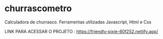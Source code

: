 # churrascometro
Calculadora de churrasco. Ferramentas utilizadas Javascript, Html e Css


LINK PARA ACESSAR O PROJETO : https://friendly-pixie-60f252.netlify.app/
